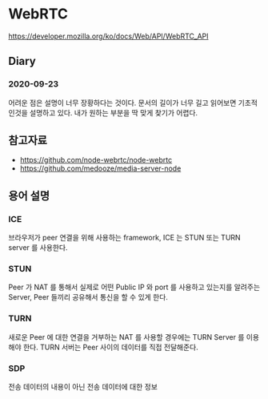 # WebRTC
https://developer.mozilla.org/ko/docs/Web/API/WebRTC_API

## Diary
### 2020-09-23
어려운 점은 설명이 너무 장황하다는 것이다.
문서의 길이가 너무 길고 읽어보면 기초적인것을 설명하고 있다.
내가 원하는 부분을 딱 맞게 찾기가 어렵다.

## 참고자료
* https://github.com/node-webrtc/node-webrtc
* https://github.com/medooze/media-server-node

## 용어 설명
### ICE
브라우저가 peer 연결을 위해 사용하는 framework, ICE 는 STUN 또는 TURN server 를 사용한다.

### STUN
Peer 가 NAT 를 통해서 실제로 어떤 Public IP 와 port 를 사용하고 있는지를 알려주는 Server,
Peer 들끼리 공유해서 통신을 할 수 있게 한다.

### TURN
새로운 Peer 에 대한 연결을 거부하는 NAT 를 사용할 경우에는 TURN Server 를 이용해야 한다.
TURN 서버는 Peer 사이의 데이터를 직접 전달해준다.

### SDP
전송 데이터의 내용이 아닌 전송 데이터에 대한 정보 
